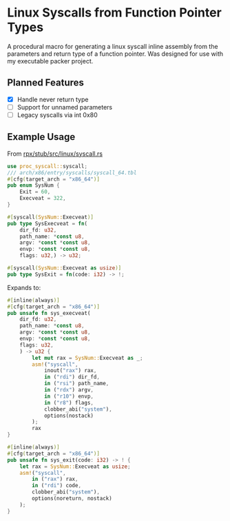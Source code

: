 # Linux Syscalls from Function Pointer Types
A procedural macro for generating a linux syscall inline assembly from the parameters and return type of a function pointer.
Was designed for use with my executable packer project.

## Planned Features
- [x] Handle never return type
- [ ] Support for unnamed parameters
- [ ] Legacy syscalls via int 0x80

## Example Usage

From [rpx/stub/src/linux/syscall.rs](https://github.com/lorn3/rpx/blob/a2e6c2090c7c771104da545d5417e8b4de1c4dee/stub/src/linux/syscall.rs)

```rust
use proc_syscall::syscall;
/// arch/x86/entry/syscalls/syscall_64.tbl
#[cfg(target_arch = "x86_64")]
pub enum SysNum {    
	Exit = 60,    
	Execveat = 322,
}

#[syscall(SysNum::Execveat)]
pub type SysExecveat = fn(
	dir_fd: u32,
	path_name: *const u8,
	argv: *const *const u8,
	envp: *const *const u8,
	flags: u32,) -> u32;

#[syscall(SysNum::Execveat as usize)]
pub type SysExit = fn(code: i32) -> !;
```

Expands to:

```rust
#[inline(always)]
#[cfg(target_arch = "x86_64")]
pub unsafe fn sys_execveat(
	dir_fd: u32, 
	path_name: *const u8, 
	argv: *const *const u8,
	envp: *const *const u8,
	flags: u32,
	) -> u32 {
		let mut rax = SysNum::Execveat as _;
		asm!("syscall", 
			inout("rax") rax, 
			in ("rdi") dir_fd, 
			in ("rsi") path_name, 
			in ("rdx") argv, 
			in ("r10") envp, 
			in ("r8") flags, 
			clobber_abi("system"),               
			options(nostack)
		);
		rax        
}        

#[inline(always)]
#[cfg(target_arch = "x86_64")]
pub unsafe fn sys_exit(code: i32) -> ! {
	let rax = SysNum::Execveat as usize;
	asm!("syscall", 
		in ("rax") rax, 
		in ("rdi") code, 
		clobber_abi("system"),              
		options(noreturn, nostack)
	);
}
```
